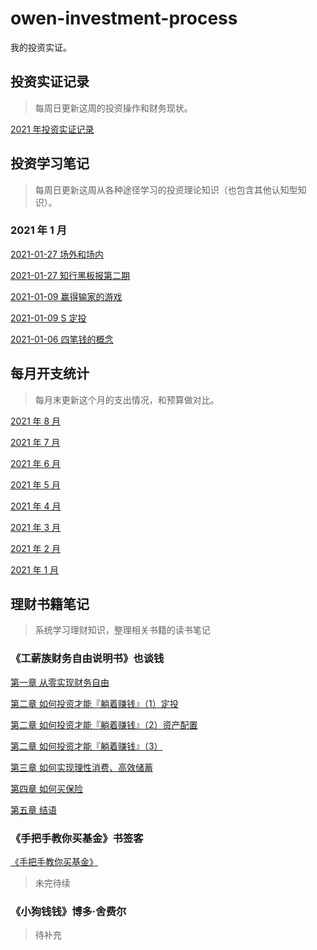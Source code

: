 # owen-investment-process

我的投资实证。

## 投资实证记录

> 每周日更新这周的投资操作和财务现状。

[2021 年投资实证记录](investment-post-2021.md)

## 投资学习笔记

> 每周日更新这周从各种途径学习的投资理论知识（也包含其他认知型知识）。

### 2021 年 1 月

[2021-01-27 场外和场内](notes/2021-01-27-otc-fund-floor-fund.md)

[2021-01-27 知行黑板报第二期](notes/2021-01-27-blackboard-2.md)

[2021-01-09 赢得输家的游戏](notes/2021-01-09-win-the-losing-game.md)

[2021-01-09 S 定投](notes/2021-01-09-S-auto-investment.md)

[2021-01-06 四笔钱的概念](notes/2020-01-06-four-kinds-money.md)

## 每月开支统计

> 每月末更新这个月的支出情况，和预算做对比。

[2021 年 8 月](expense/2021-aug.md)

[2021 年 7 月](expense/2021-jul.md)

[2021 年 6 月](expense/2021-jun.md)

[2021 年 5 月](expense/2021-may.md)

[2021 年 4 月](expense/2021-apr.md)

[2021 年 3 月](expense/2021-mar.md)

[2021 年 2 月](expense/2021-fab.md)

[2021 年 1 月](expense/2021-jan.md)

## 理财书籍笔记

> 系统学习理财知识，整理相关书籍的读书笔记

### 《工薪族财务自由说明书》也谈钱

[第一章 从零实现财务自由](gongxinzu/工薪族财务自由说明书1.md)

[第二章 如何投资才能『躺着赚钱』（1）定投](gongxinzu/工薪族财务自由说明书2-1.md)

[第二章 如何投资才能『躺着赚钱』（2）资产配置](gongxinzu/工薪族财务自由说明书2-2.md)

[第二章 如何投资才能『躺着赚钱』（3）](gongxinzu/工薪族财务自由说明书2-3.md)

[第三章 如何实现理性消费、高效储蓄](gongxinzu/工薪族财务自由说明书3.md)

[第四章 如何买保险](gongxinzu/工薪族财务自由说明书4.md) 

[第五章 结语](gongxinzu/工薪族财务自由说明书5.md) 

### 《手把手教你买基金》书签客

[《手把手教你买基金》](shoubashou/手把手教你买基金.md) 

> 未完待续

### 《小狗钱钱》博多·舍费尔

> 待补充
